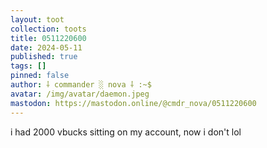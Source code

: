 ```yaml
---
layout: toot
collection: toots
title: 0511220600
date: 2024-05-11
published: true
tags: []
pinned: false
author: ⸸ commander ░ nova ⸸ :~$
avatar: /img/avatar/daemon.jpeg
mastodon: https://mastodon.online/@cmdr_nova/0511220600
---
```


i had 2000 vbucks sitting on my account, now i don't lol

